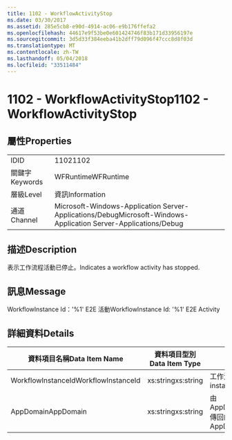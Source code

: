 ```yaml
---
title: 1102 - WorkflowActivityStop
ms.date: 03/30/2017
ms.assetid: 285e5cb8-e90d-4914-ac06-e9b176ffefa2
ms.openlocfilehash: 44617e9f53be0e601424746f83b171d33956197e
ms.sourcegitcommit: 3d5d33f384eeba41b2dff79d096f47ccc8d8f03d
ms.translationtype: MT
ms.contentlocale: zh-TW
ms.lasthandoff: 05/04/2018
ms.locfileid: "33511484"
---
```

# <a name="1102---workflowactivitystop"></a><span data-ttu-id="0cc33-102">1102 - WorkflowActivityStop</span><span class="sxs-lookup"><span data-stu-id="0cc33-102">1102 - WorkflowActivityStop</span></span>
## <a name="properties"></a><span data-ttu-id="0cc33-103">屬性</span><span class="sxs-lookup"><span data-stu-id="0cc33-103">Properties</span></span>  
  
|||  
|-|-|  
|<span data-ttu-id="0cc33-104">ID</span><span class="sxs-lookup"><span data-stu-id="0cc33-104">ID</span></span>|<span data-ttu-id="0cc33-105">1102</span><span class="sxs-lookup"><span data-stu-id="0cc33-105">1102</span></span>|  
|<span data-ttu-id="0cc33-106">關鍵字</span><span class="sxs-lookup"><span data-stu-id="0cc33-106">Keywords</span></span>|<span data-ttu-id="0cc33-107">WFRuntime</span><span class="sxs-lookup"><span data-stu-id="0cc33-107">WFRuntime</span></span>|  
|<span data-ttu-id="0cc33-108">層級</span><span class="sxs-lookup"><span data-stu-id="0cc33-108">Level</span></span>|<span data-ttu-id="0cc33-109">資訊</span><span class="sxs-lookup"><span data-stu-id="0cc33-109">Information</span></span>|  
|<span data-ttu-id="0cc33-110">通道</span><span class="sxs-lookup"><span data-stu-id="0cc33-110">Channel</span></span>|<span data-ttu-id="0cc33-111">Microsoft-Windows-Application Server-Applications/Debug</span><span class="sxs-lookup"><span data-stu-id="0cc33-111">Microsoft-Windows-Application Server-Applications/Debug</span></span>|  
  
## <a name="description"></a><span data-ttu-id="0cc33-112">描述</span><span class="sxs-lookup"><span data-stu-id="0cc33-112">Description</span></span>  
 <span data-ttu-id="0cc33-113">表示工作流程活動已停止。</span><span class="sxs-lookup"><span data-stu-id="0cc33-113">Indicates a workflow activity has stopped.</span></span>  
  
## <a name="message"></a><span data-ttu-id="0cc33-114">訊息</span><span class="sxs-lookup"><span data-stu-id="0cc33-114">Message</span></span>  
 <span data-ttu-id="0cc33-115">WorkflowInstance Id：'%1' E2E 活動</span><span class="sxs-lookup"><span data-stu-id="0cc33-115">WorkflowInstance Id: '%1' E2E Activity</span></span>  
  
## <a name="details"></a><span data-ttu-id="0cc33-116">詳細資料</span><span class="sxs-lookup"><span data-stu-id="0cc33-116">Details</span></span>  
  
|<span data-ttu-id="0cc33-117">資料項目名稱</span><span class="sxs-lookup"><span data-stu-id="0cc33-117">Data Item Name</span></span>|<span data-ttu-id="0cc33-118">資料項目型別</span><span class="sxs-lookup"><span data-stu-id="0cc33-118">Data Item Type</span></span>|<span data-ttu-id="0cc33-119">描述</span><span class="sxs-lookup"><span data-stu-id="0cc33-119">Description</span></span>|  
|--------------------|--------------------|-----------------|  
|<span data-ttu-id="0cc33-120">WorkflowInstanceId</span><span class="sxs-lookup"><span data-stu-id="0cc33-120">WorkflowInstanceId</span></span>|<span data-ttu-id="0cc33-121">xs:string</span><span class="sxs-lookup"><span data-stu-id="0cc33-121">xs:string</span></span>|<span data-ttu-id="0cc33-122">工作流程執行個體 ID。</span><span class="sxs-lookup"><span data-stu-id="0cc33-122">The workflow instance id.</span></span>|  
|<span data-ttu-id="0cc33-123">AppDomain</span><span class="sxs-lookup"><span data-stu-id="0cc33-123">AppDomain</span></span>|<span data-ttu-id="0cc33-124">xs:string</span><span class="sxs-lookup"><span data-stu-id="0cc33-124">xs:string</span></span>|<span data-ttu-id="0cc33-125">由 AppDomain.CurrentDomain.FriendlyName 傳回的字串。</span><span class="sxs-lookup"><span data-stu-id="0cc33-125">The string returned by AppDomain.CurrentDomain.FriendlyName.</span></span>|
